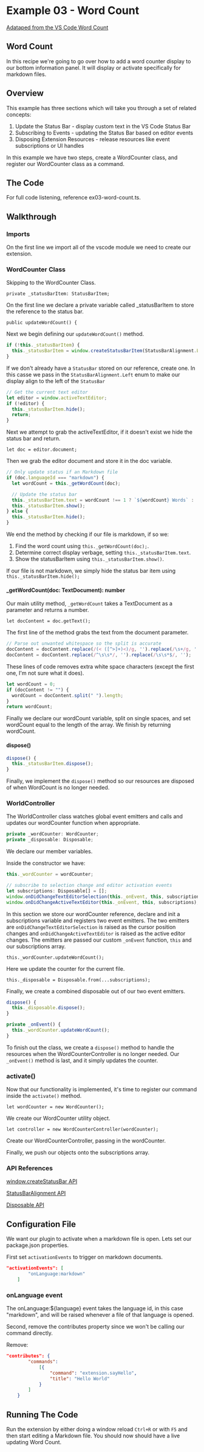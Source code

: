 # Example 03 - Word Count

[Adataped from the VS Code Word Count](https://code.visualstudio.com/docs/extensions/example-word-count)

## Word Count

In this recipe we're going to go over how to add a word counter display to our
bottom information panel. It will display or activate specifically for markdown
files.

## Overview

This example has three sections which will take you through a set of related concepts:

1. Update the Status Bar - display custom text in the VS Code Status Bar
2. Subscribing to Events - updating the Status Bar based on editor events
3. Disposing Extension Resources - release resources like event subscriptions or UI handles

In this example we have two steps, create a WordCounter class, and register our
WordCounter class as a command. 

## The Code

For full code listening, reference ex03-word-count.ts.

## Walkthrough

### Imports

On the first line we import all of the vscode module we need to create our
extension.

### WordCounter Class

Skipping to the WordCounter Class.

`private _statusBarItem: StatusBarItem;`

On the first line we declare a private variable called _statusBarItem to store
the reference to the status bar.

`public updateWordCount() {`

Next we begin defining our `updateWordCount()` method.

```typescript
if (!this._statusBarItem) {
  this._statusBarItem = window.createStatusBarItem(StatusBarAlignment.Left);
}
```

If we don't already have a `StatusBar` stored on our reference, create one. In
this casse we pass in the `StatusBarAlignment.Left` enum to make our display
align to the left of the `StatusBar`

```typescript
// Get the current text editor
let editor = window.activeTextEditor;
if (!editor) {
  this._statusBarItem.hide();
  return;
}
```

Next we attempt to grab the activeTextEditor, if it doesn't exist we hide
the status bar and return.

`let doc = editor.document;`

Then we grab the editor document and store it in the doc variable.

```typescript
// Only update status if an Markdown file
if (doc.languageId === "markdown") {
  let wordCount = this._getWordCount(doc);

  // Update the status bar
  this._statusBarItem.text = wordCount !== 1 ? `${wordCount} Words` : '1 Word';
  this._statusBarItem.show();
} else {
  this._statusBarItem.hide();
}
```

We end the method by checking if our file is markdown, if so we:

1. Find the word count using `this._getWordCount(doc);`.
2. Determine correct display verbage, setting `this._statusBarItem.text`.
3. Show the statusBarItem using `this._statusBarItem.show()`.

If our file is not markdown, we simply hide the status bar item using
`this._statusBarItem.hide();`

#### _getWordCount(doc: TextDocument): number

Our main utility method, `_getWordCount` takes a TextDocument as a parameter and
returns a number.

`let docContent = doc.getText();`

The first line of the method grabs the text from the document parameter.

```typescript
// Parse out unwanted whitespace so the split is accurate
docContent = docContent.replace(/(< ([^>]+)<)/g, '').replace(/\s+/g, ' ');
docContent = docContent.replace(/^\s\s*/, '').replace(/\s\s*$/, '');
```

These lines of code removes extra white space characters (except the first one,
I'm not sure what it does).

```typescript
let wordCount = 0;
if (docContent != "") {
  wordCount = docContent.split(" ").length;
}
return wordCount;
```

Finally we declare our wordCount variable, split on single spaces, and set
wordCount equal to the length of the array. We finish by returning wordCount.


#### dispose()
```typescript
dispose() {
  this._statusBarItem.dispose();
}
```

Finally, we implement the `dispose()` method so our resources are disposed of
when WordCount is no longer needed.

### WorldController

The WorldController class watches global event emitters and calls and updates
our wordCounter function when appropriate.

```typescript
private _wordCounter: WordCounter;
private _disposable: Disposable;
```

We declare our member variables.

Inside the constructor we have:

```typescript
this._wordCounter = wordCounter;

// subscribe to selection change and editor activation events
let subscriptions: Disposable[] = [];
window.onDidChangeTextEditorSelection(this._onEvent, this, subscriptions);
window.onDidChangeActiveTextEditor(this._onEvent, this, subscriptions);
```

In this section we store our wordCounter reference, declare and init a
subscriptions variable and registers two event emitters. The two emitters are
`onDidChangeTextEditorSelection` is raised as the cursor position changes and
`onDidChangeActiveTextEditor` is raised as the active editor changes.
The emitters are passed our custom `_onEvent` function, `this` and our
subscriptions array.

`this._wordCounter.updateWordCount();`

Here we update the counter for the current file.

`this._disposable = Disposable.from(...subscriptions);`

Finally, we create a combined disposable out of our two event emitters.

```typescript
dispose() {
  this._disposable.dispose();
}

private _onEvent() {
  this._wordCounter.updateWordCount();
}
```

To finish out the class, we create a `dispose()` method to handle the resources
when the WordCounterController is no longer needed. Our `_onEvent()` method
is last, and it simply updates the counter.

### activate()

Now that our functionality is implemented, it's time to register our command
inside the `activate()` method.

`let wordCounter = new WordCounter();`

We create our WordCounter utility object.

`let controller = new WordCounterController(wordCounter);`

Create our WordCounterController, passing in the wordCounter.

Finally, we push our objects onto the subscriptions array.

### API References

[window.createStatusBar API](https://code.visualstudio.com/docs/extensionAPI/vscode-api#window.createStatusBarItem)

[StatusBarAlignment API](https://code.visualstudio.com/docs/extensionAPI/vscode-api#StatusBarAlignment)

[Disposable API](https://code.visualstudio.com/docs/extensionAPI/vscode-api#Disposable)

## Configuration File

We want our plugin to activate when a markdown file is open. Lets set our
package.json properties.

First set `activationEvents` to trigger on markdown documents.

```json
"activationEvents": [
        "onLanguage:markdown"
    ]
```

### onLanguage event

The onLanguage:${language} event takes the language id, in this case "markdown",
and will be raised whenever a file of that language is opened.

Second, remove the contributes property since we won't be calling our command
directly.

Remove:
```json
"contributes": {
        "commands":
            [{
                "command": "extension.sayHello",
                "title": "Hello World"
            }
        ]
    }
```


## Running The Code

Run the extension by either doing a window reload `Ctrl+R` or with `F5` and
then start editing a Markdown file. You should now should have a live updating
Word Count.

